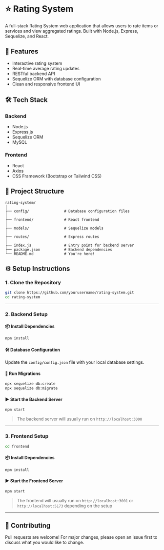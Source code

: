 # ⭐ Rating System

A full-stack Rating System web application that allows users to rate items or services and view aggregated ratings. Built with Node.js, Express, Sequelize, and React.

## 🚀 Features

- Interactive rating system
- Real-time average rating updates
- RESTful backend API
- Sequelize ORM with database configuration
- Clean and responsive frontend UI

## 🛠️ Tech Stack

### Backend
- Node.js
- Express.js
- Sequelize ORM
- MySQL

### Frontend
- React
- Axios
- CSS Framework (Bootstrap or Tailwind CSS)

## 📂 Project Structure

```
rating-system/
│
├── config/                # Database configuration files
│
├── frontend/              # React frontend
│
├── models/                # Sequelize models
│
├── routes/                # Express routes
│
├── index.js               # Entry point for backend server
├── package.json           # Backend dependencies
└── README.md              # You're here!
```

## ⚙️ Setup Instructions

### 1. Clone the Repository

```bash
git clone https://github.com/yourusername/rating-system.git
cd rating-system
```

---

### 2. Backend Setup

#### 📦 Install Dependencies

```bash
npm install
```

#### 🛠️ Database Configuration

Update the `config/config.json` file with your local database settings.

#### 🧱 Run Migrations

```bash
npx sequelize db:create
npx sequelize db:migrate
```

#### ▶️ Start the Backend Server

```bash
npm start
```

> The backend server will usually run on `http://localhost:3000`

---

### 3. Frontend Setup

```bash
cd frontend
```

#### 📦 Install Dependencies

```bash
npm install
```

#### ▶️ Start the Frontend Server

```bash
npm start
```

> The frontend will usually run on `http://localhost:3001` or `http://localhost:5173` depending on the setup

---

## 🤝 Contributing

Pull requests are welcome! For major changes, please open an issue first to discuss what you would like to change.
